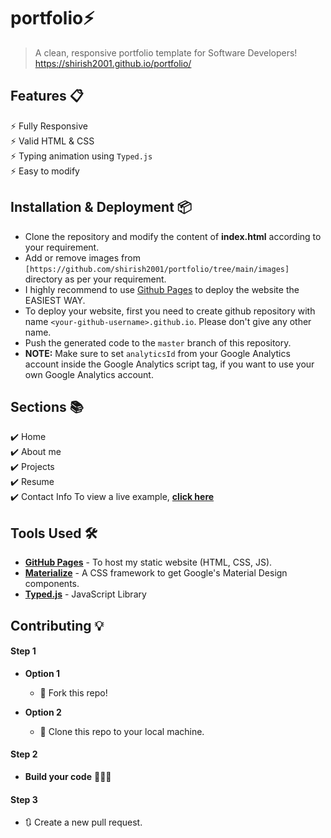# portfolio⚡️
> A clean, responsive portfolio template for Software Developers!\
 https://shirish2001.github.io/portfolio/
## Features 📋
⚡️ Fully Responsive\
⚡️ Valid HTML & CSS\
⚡️ Typing animation using `Typed.js`\
⚡️ Easy to modify
## Installation & Deployment 📦
- Clone the repository and modify the content of <b>index.html</b> according to your requirement.
- Add or remove images from `[https://github.com/shirish2001/portfolio/tree/main/images]` directory as per your requirement.
- I highly recommend to use [Github Pages](https://create-react-app.dev/docs/deployment/#github-pages) to deploy the website the EASIEST WAY.
- To deploy your website, first you need to create github repository with name `<your-github-username>.github.io`. Please don't give any other name.
- Push the generated code to the `master` branch of this repository.
- <b>NOTE:</b> Make sure to set `analyticsId` from your Google Analytics account inside the Google Analytics script tag, if you want to use your own Google Analytics account.

## Sections 📚
✔️ Home\
✔️ About me\
✔️ Projects \
✔️ Resume\
✔️ Contact Info
To view a live example, **[click here](http://127.0.0.1:5502/)**

## Tools Used 🛠️
* [<b>GitHub Pages</b>](https://create-react-app.dev/docs/deployment/#github-pages) - To host my static website (HTML, CSS, JS).
* [<b>Materialize</b>](https://materializecss.com/) - A CSS framework to get Google's Material Design components.
* [<b>Typed.js</b>](https://mattboldt.com/demos/typed-js/) - JavaScript Library

## Contributing 💡
#### Step 1

- **Option 1**
    - 🍴 Fork this repo!

- **Option 2**
    - 👯 Clone this repo to your local machine.


#### Step 2

- **Build your code** 🔨🔨🔨

#### Step 3

- 🔃 Create a new pull request.



